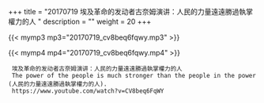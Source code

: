 +++
title = "20170719  埃及革命的发动者古奈姆演讲：人民的力量遠遠勝過執掌權力的人 "
description = ""
weight = 20
+++

{{< mymp3 mp3="20170719_cv8beq6fqwy.mp3" >}}

{{< mymp4 mp4="20170719_cv8beq6fqwy.mp4" >}}

     埃及革命的发动者古奈姆演讲：人民的力量遠遠勝過執掌權力的人 
     The power of the people is much stronger than the people in the power (人民的力量遠遠勝過執掌權力的人). 
     https://www.youtube.com/watch?v=CV8beq6FqWY 
